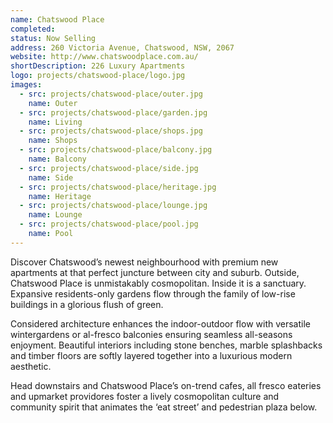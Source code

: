 ```yaml
---
name: Chatswood Place
completed: 
status: Now Selling
address: 260 Victoria Avenue, Chatswood, NSW, 2067
website: http://www.chatswoodplace.com.au/
shortDescription: 226 Luxury Apartments
logo: projects/chatswood-place/logo.jpg
images:
  - src: projects/chatswood-place/outer.jpg
    name: Outer 
  - src: projects/chatswood-place/garden.jpg
    name: Living  
  - src: projects/chatswood-place/shops.jpg
    name: Shops
  - src: projects/chatswood-place/balcony.jpg
    name: Balcony  
  - src: projects/chatswood-place/side.jpg
    name: Side
  - src: projects/chatswood-place/heritage.jpg
    name: Heritage  
  - src: projects/chatswood-place/lounge.jpg
    name: Lounge
  - src: projects/chatswood-place/pool.jpg
    name: Pool  
---
```


Discover Chatswood’s newest neighbourhood with premium new apartments at that perfect juncture between city and suburb.  Outside, Chatswood Place is unmistakably cosmopolitan.  Inside it is a sanctuary.  Expansive residents-only gardens flow through the family of low-rise buildings in a glorious flush of green.

Considered architecture enhances the indoor-outdoor flow with versatile wintergardens or al-fresco balconies ensuring seamless all-seasons enjoyment.  Beautiful interiors including stone benches, marble splashbacks and timber floors are softly layered together into a luxurious modern aesthetic.

Head downstairs and Chatswood Place’s on-trend cafes, all fresco eateries and upmarket providores foster a lively cosmopolitan culture and community spirit that animates the ‘eat street’ and pedestrian plaza below.